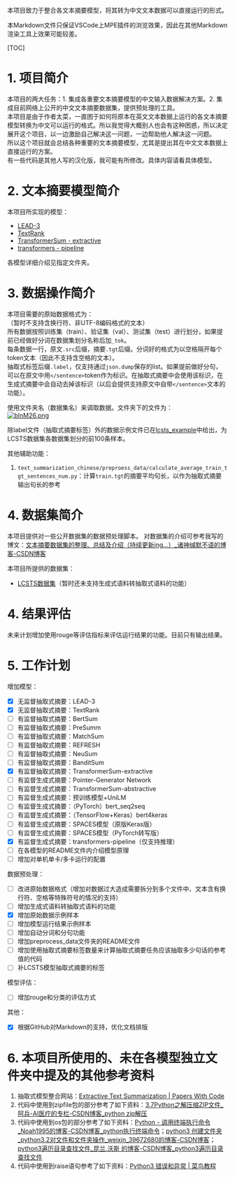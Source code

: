 本项目致力于整合各文本摘要模型，将其转为中文文本数据可以直接运行的形式。

本Markdown文件只保证VSCode上MPE插件的浏览效果，因此在其他Markdown渲染工具上效果可能较差。

[TOC]

# 1. 项目简介
本项目的两大任务：1. 集成各重要文本摘要模型的中文输入数据解决方案。2. 集成目前网络上公开的中文文本摘要数据集，提供预处理的工具。  
本项目是由于作者太菜，一直困于如何将原本在英文文本数据上运行的各文本摘要模型转换为中文可以运行的格式。所以我觉得大概别人也会有这种困惑，所以决定展开这个项目，以一边激励自己解决这一问题，一边帮助他人解决这一问题。  
所以这个项目就会总结各种重要的文本摘要模型，尤其是提出其在中文文本数据上直接运行的方案。  
有一些代码是其他人写的汉化版，我可能有所修改。具体内容请看具体模型。
# 2. 文本摘要模型简介
本项目所实现的模型：
- [LEAD-3](./models/lead3)
- [TextRank](./models/textrank)
- [TransformerSum - extractive](./models/transformersum/extractive)
- [transformers - pipeline](./models/transformers_pipeline)

各模型详细介绍见指定文件夹。
# 3. 数据操作简介
本项目需要的原始数据格式为：  
（暂时不支持含换行符、非UTF-8编码格式的文本）  
所有数据按照训练集（train）、验证集（val）、测试集（test）进行划分，如果提前已经做好分词在数据集划分名称后加`_tok`。  
每条数据一行，原文`.src`后缀，摘要`.tgt`后缀。分词好的格式为以空格隔开每个token文本（因此不支持含空格的文本）。  
抽取式标签后缀`.label`，仅支持通过`json.dump`保存的list。如果提前做好分句，可以在原文中用`</sentence>`token作为标识。在抽取式摘要中会使用该标识，在生成式摘要中会自动去掉该标识（以后会提供支持原文中自带`</sentence>`文本的功能）。

使用文件夹名（数据集名）来调取数据。文件夹下的文件为：  
[![blnM26.png](https://s4.ax1x.com/2022/03/01/blnM26.png)](https://imgtu.com/i/blnM26)

除label文件（抽取式摘要标签）外的数据示例文件已在[lcsts_example](./datasets_example/lcsts_example)中给出，为LCSTS数据集各数据集划分的前100条样本。

其他辅助功能：
1. `text_summarization_chinese/preproess_data/calculate_average_train_tgt_sentences_num.py`：计算`train.tgt`的摘要平均句长，以作为抽取式摘要输出句长的参考
# 4. 数据集简介
本项目提供对一些公开数据集的数据预处理脚本。
对数据集的介绍可参考我写的博文：[文本摘要数据集的整理、总结及介绍（持续更新ing...）_诸神缄默不语的博客-CSDN博客](https://blog.csdn.net/PolarisRisingWar/article/details/122987556)

本项目所提供的数据集：
- [LCSTS数据集](./preproess_data/specific_datasets/lcsts.py)（暂时还未支持生成式语料转抽取式语料的功能）
# 4. 结果评估
未来计划增加使用rouge等评估指标来评估运行结果的功能。目前只有输出结果。
# 5. 工作计划
增加模型：
- [x] 无监督抽取式摘要：LEAD-3
- [x] 无监督抽取式摘要：TextRank
- [ ] 有监督抽取式摘要：BertSum
- [ ] 有监督抽取式摘要：PreSumm
- [ ] 有监督抽取式摘要：MatchSum
- [ ] 有监督抽取式摘要：REFRESH
- [ ] 有监督抽取式摘要：NeuSum
- [ ] 有监督抽取式摘要：BanditSum
- [x] 有监督抽取式摘要：TransformerSum-extractive
- [ ] 有监督生成式摘要：Pointer-Generator Network
- [ ] 有监督生成式摘要：TransformerSum-abstractive
- [ ] 有监督生成式摘要：预训练模型+UniLM
- [ ] 有监督生成式摘要：（PyTorch）bert_seq2seq
- [ ] 有监督生成式摘要：（TensorFlow+Keras）bert4keras
- [ ] 有监督生成式摘要：SPACES模型（原版Keras版）
- [ ] 有监督生成式摘要：SPACES模型（PyTorch转写版）
- [x] 有监督生成式摘要：transformers-pipeline（仅支持推理）
- [ ] 在各模型的README文件内介绍模型原理
- [ ] 增加对单机单卡/多卡运行的配置

数据预处理：
- [ ] 改进原始数据格式（增加对数据过大造成需要拆分到多个文件中、文本含有换行符、空格等特殊符号的情况的支持）
- [ ] 增加生成式语料转抽取式语料的功能
- [x] 增加原始数据示例样本
- [ ] 增加模型运行结果示例样本
- [ ] 增加自动分词和分句功能
- [ ] 增加preprocess_data文件夹的README文件
- [ ] 增加使用抽取式摘要标签数量来计算抽取式摘要任务应该抽取多少句话的参考值的代码
- [ ] 补LCSTS模型抽取式摘要的标签

模型评估：
- [ ] 增加rouge和分类的评估方式

其他：
- [x] 根据GitHub对Markdown的支持，优化文档排版

# 6. 本项目所使用的、未在各模型独立文件夹中提及的其他参考资料
1. 抽取式模型整合网站：[Extractive Text Summarization | Papers With Code](https://paperswithcode.com/task/extractive-document-summarization)
2. 代码中使用到zipfile包的部分参考了如下资料：[3.7Python之解压缩ZIP文件_阿兵-AI医疗的专栏-CSDN博客_python zip解压](https://blog.csdn.net/webzhuce/article/details/79950027)
3. 代码中使用到os包的部分参考了如下资料：[Python - 调用终端执行命令_Noah1995的博客-CSDN博客_python执行终端命令](https://blog.csdn.net/weixin_42368421/article/details/98625365)；[python3 创建文件夹_python3.2对文件和文件夹操作_weixin_39672680的博客-CSDN博客](https://blog.csdn.net/weixin_39672680/article/details/110284950)；[python3遍历目录查找文件_昆兰.沃斯 的博客-CSDN博客_python3遍历目录查找文件](https://blog.csdn.net/qq_36523839/article/details/72974517)
4. 代码中使用到raise语句参考了如下资料：[Python3 错误和异常 | 菜鸟教程](https://www.runoob.com/python3/python3-errors-execptions.html)
